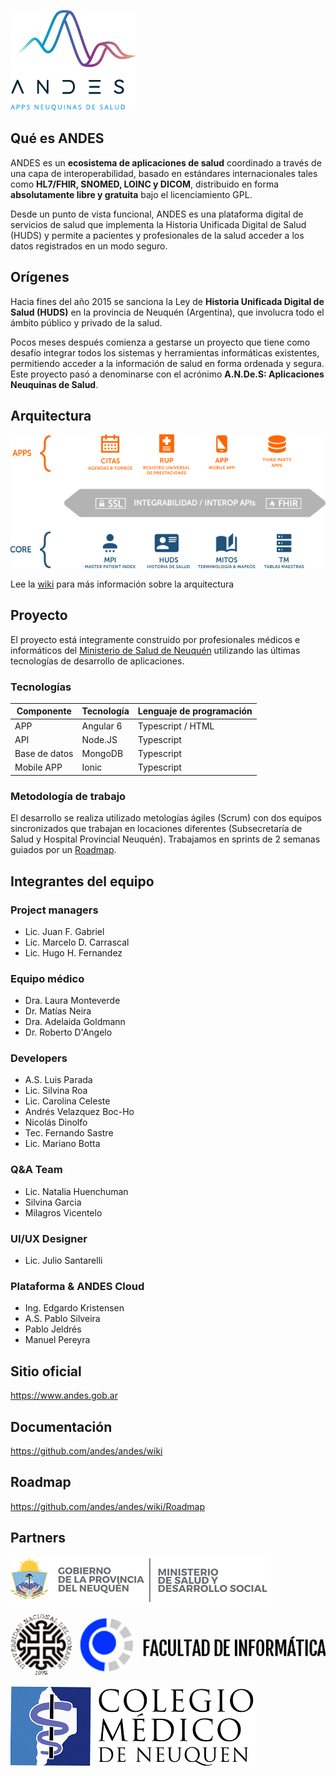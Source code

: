![ANDES](https://github.com/andes/andes.github.io/raw/master/images/logo.png)

## Qué es ANDES

ANDES es un **ecosistema de aplicaciones de salud** coordinado a través de una capa de interoperabilidad, basado en estándares internacionales tales como **HL7/FHIR, SNOMED, LOINC y DICOM**, distribuido en forma **absolutamente libre y gratuita** bajo el licenciamiento GPL.

Desde un punto de vista funcional, ANDES es una plataforma digital de servicios de salud que implementa la Historia Unificada Digital de Salud (HUDS) y permite a pacientes y profesionales de la salud acceder a los datos registrados en un modo seguro.

## Orígenes

Hacia fines del año 2015 se sanciona la Ley de **Historia Unificada Digital de Salud (HUDS)** en la provincia de Neuquén (Argentina), que involucra todo el ámbito público y privado de la salud.

Pocos meses después comienza a gestarse un proyecto que tiene como desafío integrar todos los sistemas y herramientas informáticas existentes, permitiendo acceder a la información de salud en forma ordenada y segura. Este proyecto pasó a denominarse con el acrónimo **A.N.De.S: Aplicaciones Neuquinas de Salud**.

## Arquitectura

![Arquitectura](https://github.com/andes/andes.github.io/raw/master/images/arquitectura.v2018.png)

Lee la [wiki](https://github.com/andes/andes/wiki/Arquitectura) para más información sobre la arquitectura

## Proyecto

El proyecto está integramente construido por profesionales médicos e informáticos del [Ministerio de Salud de Neuquén](http://www.saludneuquen.gob.ar) utilizando las últimas tecnologías de desarrollo de aplicaciones.

### Tecnologías
| Componente  | Tecnología | Lenguaje de programación |
| ------------- | ------------- | ------------- |
| APP  | Angular 6  | Typescript / HTML |
| API  | Node.JS  | Typescript |
| Base de datos  | MongoDB | Typescript |
| Mobile APP  | Ionic | Typescript |


### Metodología de trabajo

El desarrollo se realiza utilizado metologías ágiles (Scrum) con dos equipos sincronizados que trabajan en locaciones diferentes (Subsecretaría de Salud y Hospital Provincial Neuquén). Trabajamos en sprints de 2 semanas guiados por un [Roadmap](https://github.com/andes/andes/wiki/Roadmap).

## Integrantes del equipo

### Project managers
- Lic. Juan F. Gabriel
- Lic. Marcelo D. Carrascal
- Lic. Hugo H. Fernandez

### Equipo médico
- Dra. Laura Monteverde
- Dr. Matías Neira
- Dra. Adelaida Goldmann
- Dr. Roberto D'Angelo

### Developers
- A.S. Luis Parada
- Lic. Silvina Roa
- Lic. Carolina Celeste
- Andrés Velazquez Boc-Ho
- Nicolás Dinolfo
- Tec. Fernando Sastre
- Lic. Mariano Botta

### Q&A Team
- Lic. Natalia Huenchuman
- Silvina Garcia
- Milagros Vicentelo

### UI/UX Designer
- Lic. Julio Santarelli

### Plataforma & ANDES Cloud
- Ing. Edgardo Kristensen
- A.S. Pablo Silveira
- Pablo Jeldrés
- Manuel Pereyra




## Sitio oficial

https://www.andes.gob.ar

## Documentación

https://github.com/andes/andes/wiki

## Roadmap

https://github.com/andes/andes/wiki/Roadmap

## Partners

![Ministerio de Salud](https://github.com/andes/andes.github.io/raw/master/images/logo-ministerio.png)

![Facultad de Informática de la Universidad Nacional del Comahue](https://github.com/andes/andes.github.io/raw/master/images/logo-uncoma.png)

![Colegio Médico de Neuquén](https://raw.githubusercontent.com/andes/andes.github.io/master/images/logo-colegiomedico.png)


